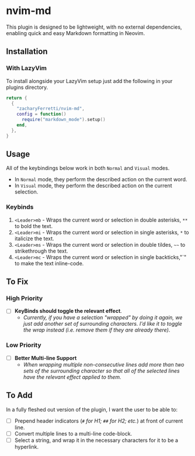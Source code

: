 # nvim-md

This plugin is designed to be lightweight, with no external dependencies, enabling quick and easy Markdown formatting in Neovim.

## Installation

### With LazyVim

To install alongside your LazyVim setup just add the following in your plugins directory.

```lua
return {
  {
    "zacharyFerretti/nvim-md",
    config = function()
      require("markdown_mode").setup()
    end,
  },
}
```

## Usage

All of the keybindings below work in both `Normal` and `Visual` modes.

- In `Normal` mode, they perform the described action on the current word.
- In `Visual` mode, they perform the described action on the current selection.

### Keybinds

1. `<Leader>mb` - Wraps the current word or selection in double asterisks, `**` to bold the text.
2. `<Leader>mi` - Wraps the current word or selection in single asterisks, `*` to italicize the text.
3. `<Leader>ms` - Wraps the current word or selection in double tildes, `~~` to strikethrough the text.
4. `<Leader>mc` - Wraps the current word or selection in single backticks,"`" to make the text inline-code.

## To Fix

### High Priority

- [ ] **KeyBinds should toggle the relevant effect**.
  - _Currently, if you have a selection "wrapped" by doing it again, we just add another set of surrounding characters. I'd like it to toggle the wrap instead (i.e. remove them if they are already there)_.

### Low Priority

- [ ] **Better Multi-line Support**
  - _When wrapping multiple non-consecutive lines add more than two sets of the surrounding character so that all of the selected lines have the relevant effect applied to them._

## To Add

In a fully fleshed out version of the plugin, I want the user to be able to:

- [ ] Prepend header indicators (_`#` for H1; `##` for H2; etc._) at front of current line.
- [ ] Convert multiple lines to a multi-line code-block.
- [ ] Select a string, and wrap it in the necessary characters for it to be a hyperlink.

